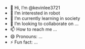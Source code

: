 - 👋 Hi, I’m @kevinlee3721
- 👀 I’m interested in robot
- 🌱 I’m currently learning in society
- 💞️ I’m looking to collaborate on ...
- 📫 How to reach me ...
- 😄 Pronouns: ...
- ⚡ Fun fact: ...

<!---
kevinlee3721/kevinlee3721 is a ✨ special ✨ repository because its `README.md` (this file) appears on your GitHub profile.
You can click the Preview link to take a look at your changes.
--->
